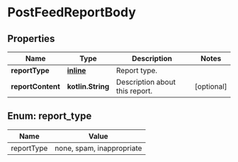 
# PostFeedReportBody

## Properties
Name | Type | Description | Notes
------------ | ------------- | ------------- | -------------
**reportType** | [**inline**](#ReportTypeEnum) | Report type. | 
**reportContent** | **kotlin.String** | Description about this report. |  [optional]


<a name="ReportTypeEnum"></a>
## Enum: report_type
Name | Value
---- | -----
reportType | none, spam, inappropriate



